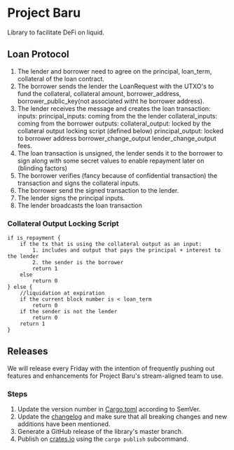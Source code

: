 # Project Baru

Library to facilitate DeFi on liquid.

## Loan Protocol

1. The lender and borrower need to agree on the principal, loan_term, collateral of the loan contract.
2. The borrower sends the lender the LoanRequest with the UTXO's to fund the collateral, collateral amount, borrower_address,
   borrower_public_key(not associated witht he borrower address).
3. The lender receives the message and creates the loan transaction:
   inputs:
   principal_inputs: coming from the the lender
   collateral_inputs: coming from the borrower
   outputs:
   collateral_output: locked by the collateral output locking script (defined below)
   principal_output: locked to borrower address
   borrower_change_output
   lender_change_output
   fees.
4. The loan transaction is unsigned, the lender sends it to the borrower to sign along with some secret values to enable
   repayment later on (blinding factors)
5. The borrower verifies (fancy because of confidential transaction) the transaction and signs the collateral inputs.
6. The borrower send the signed transaction to the lender.
7. The lender signs the principal inputs.
8. The lender broadcasts the loan transaction

### Collateral Output Locking Script

```
if is_repayment {
    if the tx that is using the collateral output as an input:
        1. includes and output that pays the principal + interest to the lender
        2. the sender is the borrower
        return 1
    else
        return 0
} else {
    //liquidation at expiration
    if the current block number is < loan_term
        return 0
    if the sender is not the lender
        return 0
    return 1
}
```

## Releases

We will release every Friday with the intention of frequently pushing out features and enhancements for Project Baru's stream-aligned team to use.

### Steps

1. Update the version number in [Cargo.toml](Cargo.toml) according to SemVer.
2. Update the [changelog](CHANGELOG.md) and make sure that all breaking changes and new additions have been mentioned.
3. Generate a GitHub release of the library's master branch.
4. Publish on [crates.io](https://crates.io) using the `cargo publish` subcommand.
